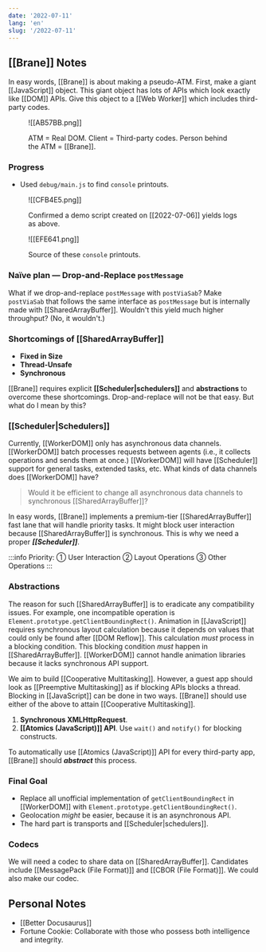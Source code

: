 ```yaml
---
date: '2022-07-11'
lang: 'en'
slug: '/2022-07-11'
---
```


## [[Brane]] Notes

In easy words, [[Brane]] is about making a pseudo-ATM.
First, make a giant [[JavaScript]] object.
This giant object has lots of APIs which look exactly like [[DOM]] APIs.
Give this object to a [[Web Worker]] which includes third-party codes.

<figure>

![[AB57BB.png]]

<figcaption>

ATM = Real DOM.
Client = Third-party codes.
Person behind the ATM = [[Brane]].

</figcaption>
</figure>

### Progress

- Used `debug/main.js` to find `console` printouts.

<figure>

![[CFB4E5.png]]

<figcaption>

Confirmed a demo script created on [[2022-07-06]] yields logs as above.

</figcaption>
</figure>

<figure>

![[EFE641.png]]

<figcaption>

Source of these `console` printouts.

</figcaption>
</figure>

### Naïve plan — Drop-and-Replace `postMessage`

What if we drop-and-replace `postMessage` with `postViaSab`?
Make `postViaSab` that follows the same interface as `postMessage` but is internally made with [[SharedArrayBuffer]].
Wouldn't this yield much higher throughput? (No, it wouldn't.)

### Shortcomings of [[SharedArrayBuffer]]

- **Fixed in Size**
- **Thread-Unsafe**
- **Synchronous**

[[Brane]] requires explicit **[[Scheduler|schedulers]]** and **abstractions** to overcome these shortcomings.
Drop-and-replace will not be that easy.
But what do I mean by this?

### [[Scheduler|Schedulers]]

Currently, [[WorkerDOM]] only has asynchronous data channels.
[[WorkerDOM]] batch processes requests between agents (i.e., it collects operations and sends them at once.)
[[WorkerDOM]] will have [[Scheduler]] support for general tasks, extended tasks, etc.
What kinds of data channels does [[WorkerDOM]] have?

> Would it be efficient to change all asynchronous data channels to synchronous [[SharedArrayBuffer]]?

In easy words, [[Brane]] implements a premium-tier [[SharedArrayBuffer]] fast lane that will handle priority tasks.
It might block user interaction because [[SharedArrayBuffer]] is synchronous. This is why we need a proper **_[[Scheduler]]_**.

:::info
Priority: ① User Interaction ② Layout Operations ③ Other Operations
:::

### Abstractions

The reason for such [[SharedArrayBuffer]] is to eradicate any compatibility issues.
For example, one incompatible operation is `Element.prototype.getClientBoundingRect()`.
Animation in [[JavaScript]] requires synchronous layout calculation because it depends on values that could only be found after [[DOM Reflow]].
This calculation _must_ process in a blocking condition.
This blocking condition _must_ happen in [[SharedArrayBuffer]].
[[WorkerDOM]] cannot handle animation libraries because it lacks synchronous API support.

We aim to build [[Cooperative Multitasking]].
However, a guest app should look as [[Preemptive Multitasking]] as if blocking APIs blocks a thread.
Blocking in [[JavaScript]] can be done in two ways.
[[Brane]] should use either of the above to attain [[Cooperative Multitasking]].

1. **Synchronous XMLHttpRequest**.
2. **[[Atomics (JavaScript)]] API**. Use `wait()` and `notify()` for blocking constructs.

To automatically use [[Atomics (JavaScript)]] API for every third-party app, [[Brane]] should **_abstract_** this process.

### Final Goal

- Replace all unofficial implementation of `getClientBoundingRect` in [[WorkerDOM]] with `Element.prototype.getClientBoundingRect()`.
- Geolocation _might_ be easier, because it is an asynchronous API.
- The hard part is transports and [[Scheduler|schedulers]].

### Codecs

We will need a codec to share data on [[SharedArrayBuffer]].
Candidates include [[MessagePack (File Format)]] and [[CBOR (File Format)]].
We could also make our codec.

## Personal Notes

- [[Better Docusaurus]]
- Fortune Cookie: Collaborate with those who possess both intelligence and integrity.
